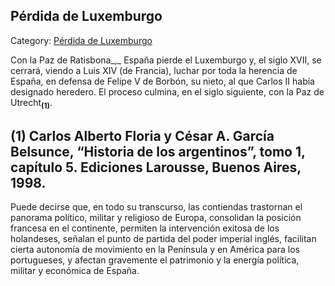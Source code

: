 ## Pérdida de Luxemburgo

Category: [Pérdida de Luxemburgo](http://descubrircorrientes.com.ar/2012/index.php/594-historia-desde-el-origen-hasta-1814/corrientes-en-el-siglo-xvii-periodo-1600-1750/perdida-de-luxemburgo)

Con la Paz de Ratisbona_,_ España pierde el Luxemburgo y, el siglo XVII, se cerrará, viendo a Luis XIV (de Francia), luchar por toda la herencia de España, en defensa de Felipe V de Borbón, su nieto, al que Carlos II había designado heredero. El proceso culmina, en el siglo siguiente, con la Paz de Utrecht<sub><strong>(1)</strong></sub>.

## **(1) Carlos Alberto Floria y César A. García Belsunce, “Historia de los argentinos”, tomo 1, capítulo 5. Ediciones Larousse, Buenos Aires, 1998.**

Puede decirse que, en todo su transcurso, las contiendas trastornan el panorama político, militar y religioso de Europa, consolidan la posición francesa en el continente, permiten la intervención exitosa de los holandeses, señalan el punto de partida del poder imperial inglés, facilitan cierta autonomía de movimiento en la Península y en América para los portugueses, y afectan gravemente el patrimonio y la energía política, militar y económica de España.